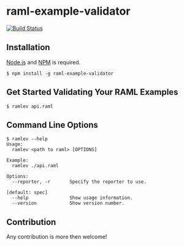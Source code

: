 # raml-example-validator

[![Build Status](http://img.shields.io/travis/cybertk/raml-example-validator.svg?style=flat)](https://travis-ci.org/cybertk/raml-example-validator)

## Installation

[Node.js][] and [NPM][] is required.

    $ npm install -g raml-example-validator

[Node.js]: https://npmjs.org/
[NPM]: https://npmjs.org/

## Get Started Validating Your RAML Examples

    $ ramlev api.raml

## Command Line Options

    $ ramlev --help
    Usage:
      ramlev <path to raml> [OPTIONS]

    Example:
      ramlev ./api.raml

    Options:
      --reporter, -r       Specify the reporter to use.
                                                                       [default: spec]
      --help               Show usage information.
      --version            Show version number.

## Contribution

Any contribution is more then welcome!
